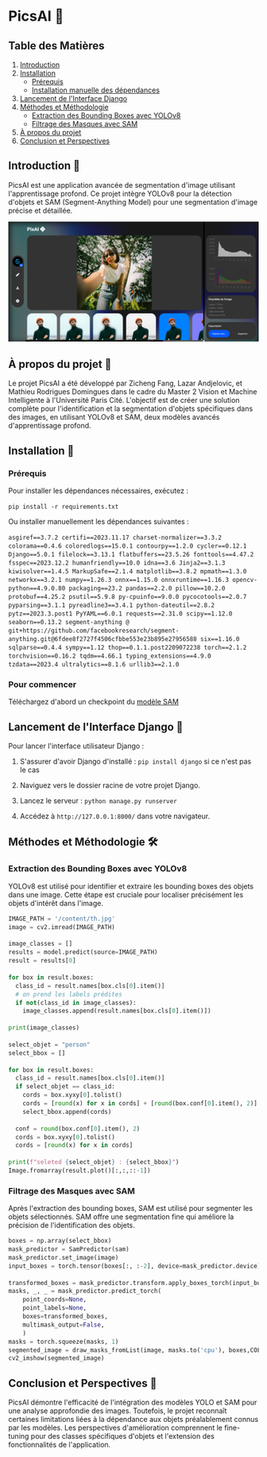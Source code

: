 # PicsAI 📸

## Table des Matières
1. [Introduction](#introduction)
2. [Installation](#installation)
   - [Prérequis](#prérequis)
   - [Installation manuelle des dépendances](#installation-manuelle-des-dépendances)
3. [Lancement de l'Interface Django](#lancement-de-linterface-django)
4. [Méthodes et Méthodologie](#méthodes-et-méthodologie)
   - [Extraction des Bounding Boxes avec YOLOv8](#extraction-des-bounding-boxes-avec-yolov8)
   - [Filtrage des Masques avec SAM](#filtrage-des-masques-avec-sam)
5. [À propos du projet](#à-propos-du-projet)
6. [Conclusion et Perspectives](#conclusion-et-perspectives)

## Introduction 🌟
PicsAI est une application avancée de segmentation d'image utilisant l'apprentissage profond. Ce projet intègre YOLOv8 pour la détection d'objets et SAM (Segment-Anything Model) pour une segmentation d'image précise et détaillée.

![preview](https://github.com/MathieuRodri/PicsAI/blob/main/screenshots/preview.png)

## À propos du projet 📘
Le projet PicsAI a été développé par Zicheng Fang, Lazar Andjelovic, et Mathieu Rodrigues Domingues dans le cadre du Master 2 Vision et Machine Intelligente à l'Université Paris Cité. L'objectif est de créer une solution complète pour l'identification et la segmentation d'objets spécifiques dans des images, en utilisant YOLOv8 et SAM, deux modèles avancés d'apprentissage profond.

## Installation 🔧

### Prérequis
Pour installer les dépendances nécessaires, exécutez :

`pip install -r requirements.txt`

Ou installer manuellement les dépendances suivantes :

`asgiref==3.7.2
certifi==2023.11.17
charset-normalizer==3.3.2
colorama==0.4.6
coloredlogs==15.0.1
contourpy==1.2.0
cycler==0.12.1
Django==5.0.1
filelock==3.13.1
flatbuffers==23.5.26
fonttools==4.47.2
fsspec==2023.12.2
humanfriendly==10.0
idna==3.6
Jinja2==3.1.3
kiwisolver==1.4.5
MarkupSafe==2.1.4
matplotlib==3.8.2
mpmath==1.3.0
networkx==3.2.1
numpy==1.26.3
onnx==1.15.0
onnxruntime==1.16.3
opencv-python==4.9.0.80
packaging==23.2
pandas==2.2.0
pillow==10.2.0
protobuf==4.25.2
psutil==5.9.8
py-cpuinfo==9.0.0
pycocotools==2.0.7
pyparsing==3.1.1
pyreadline3==3.4.1
python-dateutil==2.8.2
pytz==2023.3.post1
PyYAML==6.0.1
requests==2.31.0
scipy==1.12.0
seaborn==0.13.2
segment-anything @ git+https://github.com/facebookresearch/segment-anything.git@6fdee8f2727f4506cfbbe553e23b895e27956588
six==1.16.0
sqlparse==0.4.4
sympy==1.12
thop==0.1.1.post2209072238
torch==2.1.2
torchvision==0.16.2
tqdm==4.66.1
typing_extensions==4.9.0
tzdata==2023.4
ultralytics==8.1.6
urllib3==2.1.0`

### Pour commencer
Téléchargez d'abord un checkpoint du [modèle SAM](https://dl.fbaipublicfiles.com/segment_anything/sam_vit_h_4b8939.pth)

## Lancement de l'Interface Django 🚀
Pour lancer l'interface utilisateur Django :

1. S'assurer d'avoir Django d'installé :
`pip install django` si ce n'est pas le cas

2. Naviguez vers le dossier racine de votre projet Django.

3. Lancez le serveur :
`python manage.py runserver`

4. Accédez à `http://127.0.0.1:8000/` dans votre navigateur.
   
## Méthodes et Méthodologie 🛠️

### Extraction des Bounding Boxes avec YOLOv8
YOLOv8 est utilisé pour identifier et extraire les bounding boxes des objets dans une image. Cette étape est cruciale pour localiser précisément les objets d'intérêt dans l'image.

```python
IMAGE_PATH = '/content/th.jpg'
image = cv2.imread(IMAGE_PATH)

image_classes = []
results = model.predict(source=IMAGE_PATH)
result = results[0]

for box in result.boxes:
  class_id = result.names[box.cls[0].item()]
  # on prend les labels prédites
  if not(class_id in image_classes):
    image_classes.append(result.names[box.cls[0].item()])

print(image_classes)

select_objet = "person"
select_bbox = []

for box in result.boxes:
  class_id = result.names[box.cls[0].item()]
  if select_objet == class_id:
    cords = box.xyxy[0].tolist()
    cords = [round(x) for x in cords] + [round(box.conf[0].item(), 2)] + [box.cls[0].item()]
    select_bbox.append(cords)

  conf = round(box.conf[0].item(), 2)
  cords = box.xyxy[0].tolist()
  cords = [round(x) for x in cords]

print(f"seleted {select_objet} : {select_bbox}")
Image.fromarray(result.plot()[:,:,::-1])
```

### Filtrage des Masques avec SAM
Après l'extraction des bounding boxes, SAM est utilisé pour segmenter les objets sélectionnés. SAM offre une segmentation fine qui améliore la précision de l'identification des objets.

```python
boxes = np.array(select_bbox)
mask_predictor = SamPredictor(sam)
mask_predictor.set_image(image)
input_boxes = torch.tensor(boxes[:, :-2], device=mask_predictor.device)

transformed_boxes = mask_predictor.transform.apply_boxes_torch(input_boxes, image.shape[:2])
masks, _, _ = mask_predictor.predict_torch(
    point_coords=None,
    point_labels=None,
    boxes=transformed_boxes,
    multimask_output=False,
    )
masks = torch.squeeze(masks, 1)
segmented_image = draw_masks_fromList(image, masks.to('cpu'), boxes,COLORS)
cv2_imshow(segmented_image)
```
   
## Conclusion et Perspectives 🔭
PicsAI démontre l'efficacité de l'intégration des modèles YOLO et SAM pour une analyse approfondie des images. Toutefois, le projet reconnaît certaines limitations liées à la dépendance aux objets préalablement connus par les modèles. Les perspectives d'amélioration comprennent le fine-tuning pour des classes spécifiques d'objets et l'extension des fonctionnalités de l'application.
